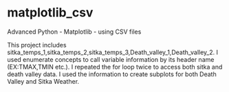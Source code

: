 # matplotlib_csv
Advanced Python - Matplotlib - using CSV files

This project includes sitka_temps_1,sitka_temps_2,sitka_temps_3,Death_valley_1,Death_valley_2. I used enumerate concepts to call variable information by its header name (EX:TMAX,TMIN etc.). I repeated the for loop twice to access both sitka and death valley data. I used the information to create subplots for both Death Valley and Sitka Weather. 
